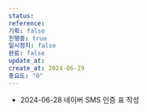 ```yaml
---
status:
reference:
기획: false
진행중: true
일시정지: false
완료: false
update_at:
create_at: 2024-06-29
중요도: "0"
---
```


- 2024-06-28
네이버 SMS 인증 표 작성
